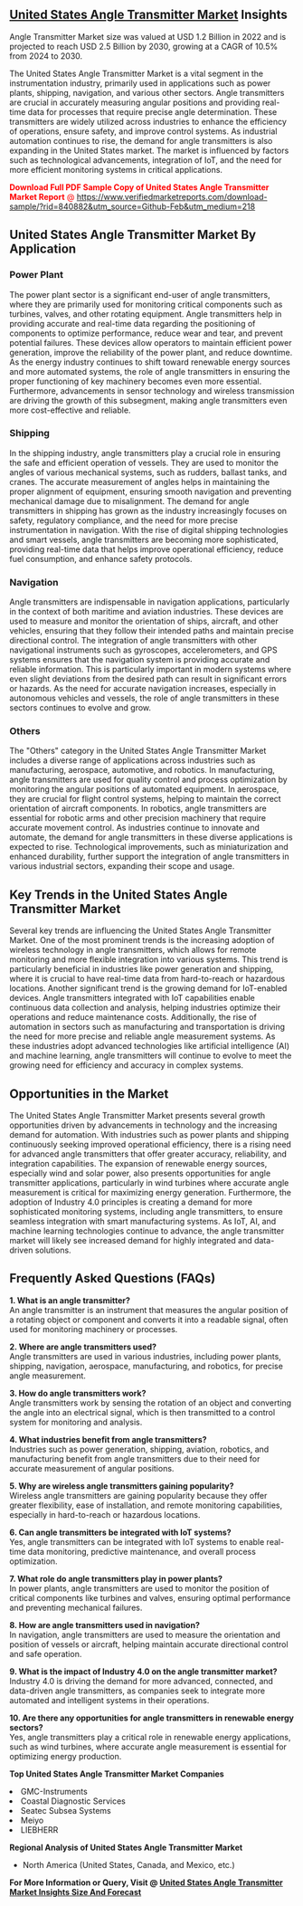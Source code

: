 <h2><a href="https://www.verifiedmarketreports.com/download-sample/?rid=840882&amp;utm_source=Github-Feb&amp;utm_medium=218" target="_blank">United States Angle Transmitter Market</a> Insights</h2><p>Angle Transmitter Market size was valued at USD 1.2 Billion in 2022 and is projected to reach USD 2.5 Billion by 2030, growing at a CAGR of 10.5% from 2024 to 2030.</p><p><p>The United States Angle Transmitter Market is a vital segment in the instrumentation industry, primarily used in applications such as power plants, shipping, navigation, and various other sectors. Angle transmitters are crucial in accurately measuring angular positions and providing real-time data for processes that require precise angle determination. These transmitters are widely utilized across industries to enhance the efficiency of operations, ensure safety, and improve control systems. As industrial automation continues to rise, the demand for angle transmitters is also expanding in the United States market. The market is influenced by factors such as technological advancements, integration of IoT, and the need for more efficient monitoring systems in critical applications. <p><span class=""><span style="color: #ff0000;"><strong>Download Full PDF Sample Copy of United States Angle Transmitter Market Report</strong> @ </span><a href="https://www.verifiedmarketreports.com/download-sample/?rid=840882&amp;utm_source=Github-Feb&amp;utm_medium=218" target="_blank">https://www.verifiedmarketreports.com/download-sample/?rid=840882&amp;utm_source=Github-Feb&amp;utm_medium=218</a></span></p></p> <h2>United States Angle Transmitter Market By Application</h2> <h3>Power Plant</h3> <p>The power plant sector is a significant end-user of angle transmitters, where they are primarily used for monitoring critical components such as turbines, valves, and other rotating equipment. Angle transmitters help in providing accurate and real-time data regarding the positioning of components to optimize performance, reduce wear and tear, and prevent potential failures. These devices allow operators to maintain efficient power generation, improve the reliability of the power plant, and reduce downtime. As the energy industry continues to shift toward renewable energy sources and more automated systems, the role of angle transmitters in ensuring the proper functioning of key machinery becomes even more essential. Furthermore, advancements in sensor technology and wireless transmission are driving the growth of this subsegment, making angle transmitters even more cost-effective and reliable. <h3>Shipping</h3> <p>In the shipping industry, angle transmitters play a crucial role in ensuring the safe and efficient operation of vessels. They are used to monitor the angles of various mechanical systems, such as rudders, ballast tanks, and cranes. The accurate measurement of angles helps in maintaining the proper alignment of equipment, ensuring smooth navigation and preventing mechanical damage due to misalignment. The demand for angle transmitters in shipping has grown as the industry increasingly focuses on safety, regulatory compliance, and the need for more precise instrumentation in navigation. With the rise of digital shipping technologies and smart vessels, angle transmitters are becoming more sophisticated, providing real-time data that helps improve operational efficiency, reduce fuel consumption, and enhance safety protocols. <h3>Navigation</h3> <p>Angle transmitters are indispensable in navigation applications, particularly in the context of both maritime and aviation industries. These devices are used to measure and monitor the orientation of ships, aircraft, and other vehicles, ensuring that they follow their intended paths and maintain precise directional control. The integration of angle transmitters with other navigational instruments such as gyroscopes, accelerometers, and GPS systems ensures that the navigation system is providing accurate and reliable information. This is particularly important in modern systems where even slight deviations from the desired path can result in significant errors or hazards. As the need for accurate navigation increases, especially in autonomous vehicles and vessels, the role of angle transmitters in these sectors continues to evolve and grow. <h3>Others</h3> <p>The "Others" category in the United States Angle Transmitter Market includes a diverse range of applications across industries such as manufacturing, aerospace, automotive, and robotics. In manufacturing, angle transmitters are used for quality control and process optimization by monitoring the angular positions of automated equipment. In aerospace, they are crucial for flight control systems, helping to maintain the correct orientation of aircraft components. In robotics, angle transmitters are essential for robotic arms and other precision machinery that require accurate movement control. As industries continue to innovate and automate, the demand for angle transmitters in these diverse applications is expected to rise. Technological improvements, such as miniaturization and enhanced durability, further support the integration of angle transmitters in various industrial sectors, expanding their scope and usage. <h2>Key Trends in the United States Angle Transmitter Market</h2> <p>Several key trends are influencing the United States Angle Transmitter Market. One of the most prominent trends is the increasing adoption of wireless technology in angle transmitters, which allows for remote monitoring and more flexible integration into various systems. This trend is particularly beneficial in industries like power generation and shipping, where it is crucial to have real-time data from hard-to-reach or hazardous locations. Another significant trend is the growing demand for IoT-enabled devices. Angle transmitters integrated with IoT capabilities enable continuous data collection and analysis, helping industries optimize their operations and reduce maintenance costs. Additionally, the rise of automation in sectors such as manufacturing and transportation is driving the need for more precise and reliable angle measurement systems. As these industries adopt advanced technologies like artificial intelligence (AI) and machine learning, angle transmitters will continue to evolve to meet the growing need for efficiency and accuracy in complex systems. <h2>Opportunities in the Market</h2> <p>The United States Angle Transmitter Market presents several growth opportunities driven by advancements in technology and the increasing demand for automation. With industries such as power plants and shipping continuously seeking improved operational efficiency, there is a rising need for advanced angle transmitters that offer greater accuracy, reliability, and integration capabilities. The expansion of renewable energy sources, especially wind and solar power, also presents opportunities for angle transmitter applications, particularly in wind turbines where accurate angle measurement is critical for maximizing energy generation. Furthermore, the adoption of Industry 4.0 principles is creating a demand for more sophisticated monitoring systems, including angle transmitters, to ensure seamless integration with smart manufacturing systems. As IoT, AI, and machine learning technologies continue to advance, the angle transmitter market will likely see increased demand for highly integrated and data-driven solutions. <h2>Frequently Asked Questions (FAQs)</h2> <p><b>1. What is an angle transmitter?</b><br>An angle transmitter is an instrument that measures the angular position of a rotating object or component and converts it into a readable signal, often used for monitoring machinery or processes.</p> <p><b>2. Where are angle transmitters used?</b><br>Angle transmitters are used in various industries, including power plants, shipping, navigation, aerospace, manufacturing, and robotics, for precise angle measurement.</p> <p><b>3. How do angle transmitters work?</b><br>Angle transmitters work by sensing the rotation of an object and converting the angle into an electrical signal, which is then transmitted to a control system for monitoring and analysis.</p> <p><b>4. What industries benefit from angle transmitters?</b><br>Industries such as power generation, shipping, aviation, robotics, and manufacturing benefit from angle transmitters due to their need for accurate measurement of angular positions.</p> <p><b>5. Why are wireless angle transmitters gaining popularity?</b><br>Wireless angle transmitters are gaining popularity because they offer greater flexibility, ease of installation, and remote monitoring capabilities, especially in hard-to-reach or hazardous locations.</p> <p><b>6. Can angle transmitters be integrated with IoT systems?</b><br>Yes, angle transmitters can be integrated with IoT systems to enable real-time data monitoring, predictive maintenance, and overall process optimization.</p> <p><b>7. What role do angle transmitters play in power plants?</b><br>In power plants, angle transmitters are used to monitor the position of critical components like turbines and valves, ensuring optimal performance and preventing mechanical failures.</p> <p><b>8. How are angle transmitters used in navigation?</b><br>In navigation, angle transmitters are used to measure the orientation and position of vessels or aircraft, helping maintain accurate directional control and safe operation.</p> <p><b>9. What is the impact of Industry 4.0 on the angle transmitter market?</b><br>Industry 4.0 is driving the demand for more advanced, connected, and data-driven angle transmitters, as companies seek to integrate more automated and intelligent systems in their operations.</p> <p><b>10. Are there any opportunities for angle transmitters in renewable energy sectors?</b><br>Yes, angle transmitters play a critical role in renewable energy applications, such as wind turbines, where accurate angle measurement is essential for optimizing energy production.</p> </p><p><strong>Top United States Angle Transmitter Market Companies</strong></p><div data-test-id=""><p><li>GMC-Instruments</li><li> Coastal Diagnostic Services</li><li> Seatec Subsea Systems</li><li> Meiyo</li><li> LIEBHERR</li></p><div><strong>Regional Analysis of&nbsp;United States Angle Transmitter Market</strong></div><ul><li dir="ltr"><p dir="ltr">North America&nbsp;(United States, Canada, and Mexico, etc.)</p></li></ul><p><strong>For More Information or Query, Visit @&nbsp;</strong><strong><a href="https://www.verifiedmarketreports.com/product/angle-transmitter-market/?utm_source=Github-Feb&amp;utm_medium=218" target="_blank">United States Angle Transmitter Market Insights Size And Forecast</a></strong></p></div>
